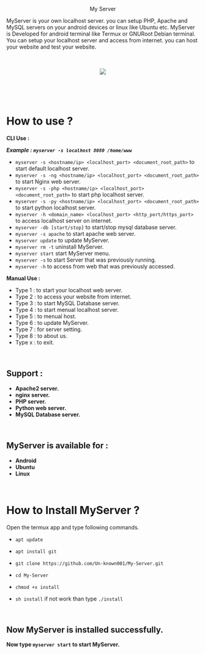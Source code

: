 <p align="center">
My Server
</p>
MyServer is your own localhost server. you can setup PHP, Apache and MySQL servers on your android devices or linux like Ubuntu etc. MyServer is Developed for android terminal like Termux or GNURoot Debian terminal. You can setup your localhost server and access from internet. you can host your website and test your website.
<br/><br/><br/>

<p align="center">
<img src="https://github.com/Anmol-Baranwal/Cool-GIFs-For-GitHub/assets/74038190/80728820-e06b-4f96-9c9e-9df46f0cc0a5"
</p>

<br/><br/><br/>

# How to use ?

**CLI Use :**

  ***Example : `myserver -s localhost 8080 /home/www`***
- `myserver -s <hostname/ip> <localhost_port> <document_root_path>` to start default localhost server.
- `myserver -s -ng <hostname/ip> <localhost_port> <document_root_path>` to start Nginx web server.
- `myserver -s -php <hostname/ip> <localhost_port> <document_root_path>` to start php localhost server.
- `myserver -s -py <hostname/ip> <localhost_port> <document_root_path>` to start python localhost server.
- `myserver -h <domain_name> <localhost_port> <http_port/https_port>` to access localhost server on internet.
- `myserver -db [start/stop]` to start/stop mysql database server.
- `myserver -s apache` to start apache web server.
- `myserver update` to update MyServer.
- `myserver rm -t` uninstall MyServer.
- `myserver start` start MyServer menu.
- `myserver -s` to start Server that was previously running.
- `myserver -h` to access from web that was previously accessed.


**Manual Use :**
- Type 1 : to start your localhost web server.
- Type 2 : to access your website from internet.
- Type 3 : to start MySQL Database server.
- Type 4 : to start menual localhost server.
- Type 5 : to menual host.
- Type 6 : to update MyServer.
- Type 7 : for server setting.
- Type 8 : to about us.
- Type x : to exit.

<br/>

## Support :

* **Apache2 server.**
* **nginx server.**
* **PHP server.**
* **Python web server.**
* **MySQL Database server.**

<br/>

## MyServer is available for :

* **Android**
* **Ubuntu**
* **Linux**
<br/>

# How to Install MyServer ?

Open the termux app and type following commands.

* `apt update`

* `apt install git`

* `git clone https://github.com/Un-known001/My-Server.git`

* `cd My-Server`

* `chmod +x install`

* `sh install` if not work than type `./install`

<br/>

## Now MyServer is installed successfully.

**Now type `myserver start` to start MyServer.**

